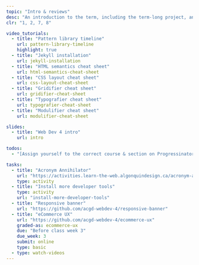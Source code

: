 ```yaml
---
topic: "Intro & reviews"
desc: "An introduction to the term, including the term-long project, and a simple, quick review."
clr: "1, 2, 7, 8"

video_tutorials:
  - title: "Pattern library timeline"
    url: pattern-library-timeline
    highlight: true
  - title: "Jekyll installation"
    url: jekyll-installation
  - title: "HTML semantics cheat sheet"
    url: html-semantics-cheat-sheet
  - title: "CSS layout cheat sheet"
    url: css-layout-cheat-sheet
  - title: "Gridifier cheat sheet"
    url: gridifier-cheat-sheet
  - title: "Typografier cheat sheet"
    url: typografier-cheat-sheet
  - title: "Modulifier cheat sheet"
    url: modulifier-cheat-sheet

slides:
  - title: "Web Dev 4 intro"
    url: intro

todos:
  - "[Assign yourself to the correct course & section on Progressinator for due dates](https://progress.learn-the-web.algonquindesign.ca/profile/)"

tasks:
  - title: "Acronym Annihilator"
    url: "https://activities.learn-the-web.algonquindesign.ca/acronym-annihilator/"
    type: activity
  - title: "Install more developer tools"
    type: activity
    url: "install-more-developer-tools"
  - title: "Responsive banner"
    url: "https://github.com/acgd-webdev-4/responsive-banner"
  - title: "eCommerce UX"
    url: "https://github.com/acgd-webdev-4/ecommerce-ux"
    graded-as: ecommerce-ux
    due: "Before class week 3"
    due_week: 3
    submit: online
    type: basic
  - type: watch-videos
---
```

